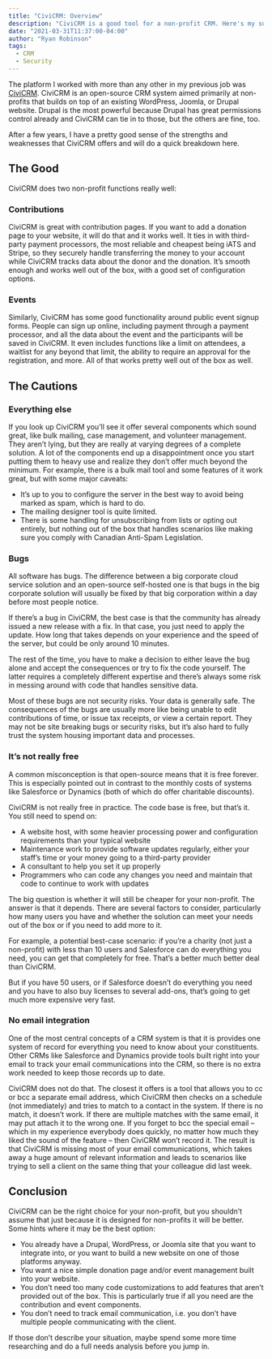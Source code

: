 ```yaml
---
title: "CiviCRM: Overview"
description: "CiviCRM is a good tool for a non-profit CRM. Here's my summary of the good and the bad."
date: "2021-03-31T11:37:00-04:00"
author: "Ryan Robinson"
tags:
  - CRM
  - Security
---
```


The platform I worked with more than any other in my previous job was [CiviCRM](https://civicrm.org/). CiviCRM is an open-source CRM system aimed primarily at non-profits that builds on top of an existing WordPress, Joomla, or Drupal website. Drupal is the most powerful because Drupal has great permissions control already and CiviCRM can tie in to those, but the others are fine, too.

After a few years, I have a pretty good sense of the strengths and weaknesses that CiviCRM offers and will do a quick breakdown here.

## The Good

CiviCRM does two non-profit functions really well:

### Contributions

CiviCRM is great with contribution pages. If you want to add a donation page to your website, it will do that and it works well. It ties in with third-party payment processors, the most reliable and cheapest being iATS and Stripe, so they securely handle transferring the money to your account while CiviCRM tracks data about the donor and the donation. It’s smooth enough and works well out of the box, with a good set of configuration options.

### Events

Similarly, CiviCRM has some good functionality around public event signup forms. People can sign up online, including payment through a payment processor, and all the data about the event and the participants will be saved in CiviCRM. It even includes functions like a limit on attendees, a waitlist for any beyond that limit, the ability to require an approval for the registration, and more. All of that works pretty well out of the box as well.

## The Cautions

### Everything else

If you look up CiviCRM you’ll see it offer several components which sound great, like bulk mailing, case management, and volunteer management. They aren’t lying, but they are really at varying degrees of a complete solution. A lot of the components end up a disappointment once you start putting them to heavy use and realize they don’t offer much beyond the minimum. For example, there is a bulk mail tool and some features of it work great, but with some major caveats:

- It’s up to you to configure the server in the best way to avoid being marked as spam, which is hard to do.
- The mailing designer tool is quite limited.
- There is some handling for unsubscribing from lists or opting out entirely, but nothing out of the box that handles scenarios like making sure you comply with Canadian Anti-Spam Legislation.

### Bugs

All software has bugs. The difference between a big corporate cloud service solution and an open-source self-hosted one is that bugs in the big corporate solution will usually be fixed by that big corporation within a day before most people notice.

If there’s a bug in CiviCRM, the best case is that the community has already issued a new release with a fix. In that case, you just need to apply the update. How long that takes depends on your experience and the speed of the server, but could be only around 10 minutes.

The rest of the time, you have to make a decision to either leave the bug alone and accept the consequences or try to fix the code yourself. The latter requires a completely different expertise and there’s always some risk in messing around with code that handles sensitive data.

Most of these bugs are not security risks. Your data is generally safe. The consequences of the bugs are usually more like being unable to edit contributions of time, or issue tax receipts, or view a certain report. They may not be site breaking bugs or security risks, but it’s also hard to fully trust the system housing important data and processes.

### It’s not really free

A common misconception is that open-source means that it is free forever. This is especially pointed out in contrast to the monthly costs of systems like Salesforce or Dynamics (both of which do offer charitable discounts).

CiviCRM is not really free in practice. The code base is free, but that’s it. You still need to spend on:

- A website host, with some heavier processing power and configuration requirements than your typical website
- Maintenance work to provide software updates regularly, either your staff’s time or your money going to a third-party provider
- A consultant to help you set it up properly
- Programmers who can code any changes you need and maintain that code to continue to work with updates

The big question is whether it will still be cheaper for your non-profit. The answer is that it depends. There are several factors to consider, particularly how many users you have and whether the solution can meet your needs out of the box or if you need to add more to it.

For example, a potential best-case scenario: if you’re a charity (not just a non-profit) with less than 10 users and Salesforce can do everything you need, you can get that completely for free. That’s a better much better deal than CiviCRM.

But if you have 50 users, or if Salesforce doesn’t do everything you need and you have to also buy licenses to several add-ons, that’s going to get much more expensive very fast.

### No email integration

One of the most central concepts of a CRM system is that it is provides one system of record for everything you need to know about your constituents. Other CRMs like Salesforce and Dynamics provide tools built right into your email to track your email communications into the CRM, so there is no extra work needed to keep those records up to date.

CiviCRM does not do that. The closest it offers is a tool that allows you to cc or bcc a separate email address, which CiviCRM then checks on a schedule (not immediately) and tries to match to a contact in the system. If there is no match, it doesn’t work. If there are multiple matches with the same email, it may put attach it to the wrong one. If you forget to bcc the special email – which in my experience everybody does quickly, no matter how much they liked the sound of the feature – then CiviCRM won’t record it. The result is that CiviCRM is missing most of your email communications, which takes away a huge amount of relevant information and leads to scenarios like trying to sell a client on the same thing that your colleague did last week.

## Conclusion

CiviCRM can be the right choice for your non-profit, but you shouldn’t assume that just because it is designed for non-profits it will be better. Some hints where it may be the best option:

- You already have a Drupal, WordPress, or Joomla site that you want to integrate into, or you want to build a new website on one of those platforms anyway.
- You want a nice simple donation page and/or event management built into your website.
- You don’t need too many code customizations to add features that aren’t provided out of the box. This is particularly true if all you need are the contribution and event components.
- You don’t need to track email communication, i.e. you don’t have multiple people communicating with the client.

If those don’t describe your situation, maybe spend some more time researching and do a full needs analysis before you jump in.

